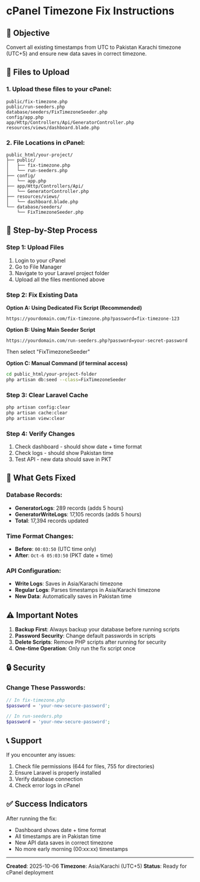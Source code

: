 # cPanel Timezone Fix Instructions

## 🎯 Objective
Convert all existing timestamps from UTC to Pakistan Karachi timezone (UTC+5) and ensure new data saves in correct timezone.

## 📁 Files to Upload

### 1. Upload these files to your cPanel:

```
public/fix-timezone.php
public/run-seeders.php
database/seeders/FixTimezoneSeeder.php
config/app.php
app/Http/Controllers/Api/GeneratorController.php
resources/views/dashboard.blade.php
```

### 2. File Locations in cPanel:
```
public_html/your-project/
├── public/
│   ├── fix-timezone.php
│   └── run-seeders.php
├── config/
│   └── app.php
├── app/Http/Controllers/Api/
│   └── GeneratorController.php
├── resources/views/
│   └── dashboard.blade.php
└── database/seeders/
    └── FixTimezoneSeeder.php
```

## 🚀 Step-by-Step Process

### Step 1: Upload Files
1. Login to your cPanel
2. Go to File Manager
3. Navigate to your Laravel project folder
4. Upload all the files mentioned above

### Step 2: Fix Existing Data
**Option A: Using Dedicated Fix Script (Recommended)**
```
https://yourdomain.com/fix-timezone.php?password=fix-timezone-123
```

**Option B: Using Main Seeder Script**
```
https://yourdomain.com/run-seeders.php?password=your-secret-password
```
Then select "FixTimezoneSeeder"

**Option C: Manual Command (if terminal access)**
```bash
cd public_html/your-project-folder
php artisan db:seed --class=FixTimezoneSeeder
```

### Step 3: Clear Laravel Cache
```bash
php artisan config:clear
php artisan cache:clear
php artisan view:clear
```

### Step 4: Verify Changes
1. Check dashboard - should show date + time format
2. Check logs - should show Pakistan time
3. Test API - new data should save in PKT

## 🔧 What Gets Fixed

### Database Records:
- **GeneratorLogs**: 289 records (adds 5 hours)
- **GeneratorWriteLogs**: 17,105 records (adds 5 hours)
- **Total**: 17,394 records updated

### Time Format Changes:
- **Before**: `00:03:50` (UTC time only)
- **After**: `Oct-6 05:03:50` (PKT date + time)

### API Configuration:
- **Write Logs**: Saves in Asia/Karachi timezone
- **Regular Logs**: Parses timestamps in Asia/Karachi timezone
- **New Data**: Automatically saves in Pakistan time

## ⚠️ Important Notes

1. **Backup First**: Always backup your database before running scripts
2. **Password Security**: Change default passwords in scripts
3. **Delete Scripts**: Remove PHP scripts after running for security
4. **One-time Operation**: Only run the fix script once

## 🔒 Security

### Change These Passwords:
```php
// In fix-timezone.php
$password = 'your-new-secure-password';

// In run-seeders.php  
$password = 'your-new-secure-password';
```

## 📞 Support

If you encounter any issues:
1. Check file permissions (644 for files, 755 for directories)
2. Ensure Laravel is properly installed
3. Verify database connection
4. Check error logs in cPanel

## ✅ Success Indicators

After running the fix:
- Dashboard shows date + time format
- All timestamps are in Pakistan time
- New API data saves in correct timezone
- No more early morning (00:xx:xx) timestamps

---
**Created**: 2025-10-06
**Timezone**: Asia/Karachi (UTC+5)
**Status**: Ready for cPanel deployment
